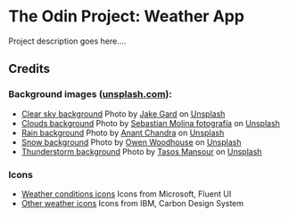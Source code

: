 # The Odin Project: Weather App

Project description goes here....

## Credits

### Background images (<a href="https://unsplash.com/" target="_blank">unsplash.com</a>):

- <a href="https://raw.githubusercontent.com/ykoziy/odin-weather-app/main/dist/img/weather-background/clear-bg.jpg" target="_blank">Clear sky background</a> Photo by <a href="https://unsplash.com/@jakke?utm_source=unsplash&utm_medium=referral&utm_content=creditCopyText">Jake Gard</a> on <a href="https://unsplash.com/?utm_source=unsplash&utm_medium=referral&utm_content=creditCopyText">Unsplash</a>
- <a href="https://raw.githubusercontent.com/ykoziy/odin-weather-app/main/dist/img/weather-background/clouds-bg.jpg" target="_blank">Clouds background</a> Photo by <a href="https://unsplash.com/@sebamolinafotografia?utm_source=unsplash&utm_medium=referral&utm_content=creditCopyText">Sebastian Molina fotografía</a> on <a href="https://unsplash.com/?utm_source=unsplash&utm_medium=referral&utm_content=creditCopyText">Unsplash</a>
- <a href="https://raw.githubusercontent.com/ykoziy/odin-weather-app/main/dist/img/weather-background/rain-bg.jpg" target="_blank">Rain background</a> Photo by <a href="https://unsplash.com/@anant347?utm_source=unsplash&utm_medium=referral&utm_content=creditCopyText">Anant Chandra</a> on <a href="https://unsplash.com/?utm_source=unsplash&utm_medium=referral&utm_content=creditCopyText">Unsplash</a>
- <a href="https://raw.githubusercontent.com/ykoziy/odin-weather-app/main/dist/img/weather-background/snow-bg.jpg" target="_blank">Snow background</a> Photo by <a href="https://unsplash.com/@owenjw99?utm_source=unsplash&utm_medium=referral&utm_content=creditCopyText">Owen Woodhouse</a> on <a href="https://unsplash.com/?utm_source=unsplash&utm_medium=referral&utm_content=creditCopyText">Unsplash</a>
- <a href="https://raw.githubusercontent.com/ykoziy/odin-weather-app/main/dist/img/weather-background/thunder-bg.jpg" target="_blank">Thunderstorm background</a> Photo by <a href="https://unsplash.com/@mantasos?utm_source=unsplash&utm_medium=referral&utm_content=creditCopyText">Tasos Mansour</a> on <a href="https://unsplash.com/?utm_source=unsplash&utm_medium=referral&utm_content=creditCopyText">Unsplash</a>

### Icons

- <a href="https://www.svgrepo.com/collection/fluent-ui-icons-filled/21" target="_blank">Weather conditions icons</a> Icons from Microsoft, Fluent UI
- <a href="https://www.carbondesignsystem.com/guidelines/icons/library" target="_blank">Other weather icons</a> Icons from IBM, Carbon Design System
